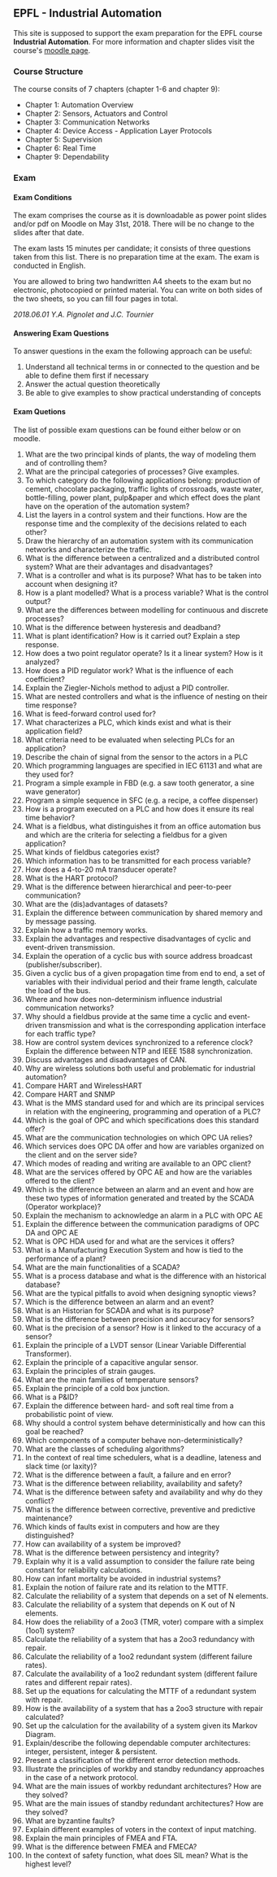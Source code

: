## EPFL - Industrial Automation

This site is supposed to support the exam preparation for the EPFL course **Industrial Automation**. 
For more information and chapter slides visit the course's [moodle page](https://moodle.epfl.ch/course/view.php?id=14114).


### Course Structure

The course consits of 7 chapters (chapter 1-6 and chapter 9):

* Chapter 1: Automation Overview
* Chapter 2: Sensors, Actuators and Control
* Chapter 3: Communication Networks 
* Chapter 4: Device Access - Application Layer Protocols
* Chapter 5: Supervision 
* Chapter 6: Real Time
* Chapter 9: Dependability


### Exam

#### Exam Conditions

The exam comprises the course as it is downloadable as power point slides and/or pdf on Moodle on May 31st, 2018. There will be no change to the slides after that date.  
 
The exam lasts 15 minutes per candidate; it consists of three questions taken from this list. There is no preparation time at the exam. The exam is conducted in English.  
 
You are allowed to bring two handwritten A4 sheets to the exam but no electronic, photocopied or printed material.  You can write on both sides of the two sheets, so you can fill four pages in total. 
 
*2018.06.01 Y.A. Pignolet and J.C. Tournier*


#### Answering Exam Questions

To answer questions in the exam the following approach can be useful:

1. Understand all technical terms in or connected to the question and be able to define them first if necessary
2. Answer the actual question theoretically
3. Be able to give examples to show practical understanding of concepts


#### Exam Quetions

The list of possible exam questions can be found either below or on moodle.

1. What are the two principal kinds of plants, the way of modeling them and of controlling them? 
2. What are the principal categories of processes? Give examples.  
3. To which category do the following applications belong: production of cement, chocolate packaging, traffic lights of crossroads, waste water, bottle-filling, power plant, pulp&paper and which effect does the plant have on the operation of the automation system?  
4. List the layers in a control system and their functions. How are the response time and the complexity of the decisions related to each other? 
5. Draw the hierarchy of an automation system with its communication networks and characterize the traffic. 
6. What is the difference between a centralized and a distributed control system? What are their advantages and disadvantages? 
7. What is a controller and what is its purpose? What has to be taken into account when designing it?
8. How is a plant modelled? What is a process variable? What is the control output?  
9. What are the differences between modelling for continuous and discrete processes?  
10. What is the difference between hysteresis and deadband?
11. What is plant identification? How is it carried out? Explain a step response.
12. How does a two point regulator operate? Is it a linear system? How is it analyzed?  
13. How does a PID regulator work? What is the influence of each coefficient?  
14. Explain the Ziegler-Nichols method to adjust a PID controller.
15. What are nested controllers and what is the influence of nesting on their time response?  
16. What is feed-forward control used for?  
17. What characterizes a PLC, which kinds exist and what is their application field? 
18. What criteria need to be evaluated when selecting PLCs for an application?
19. Describe the chain of signal from the sensor to the actors in a PLC
20. Which programming languages are specified in IEC 61131 and what are they used for?  
21. Program a simple example in FBD (e.g. a saw tooth generator, a sine wave generator)
22. Program a simple sequence in SFC (e.g. a recipe, a coffee dispenser) 
23. How is a program executed on a PLC and how does it ensure its real time behavior? 
24. What is a fieldbus, what distinguishes it from an office automation bus and which are the criteria for selecting a fieldbus for a given application?  
25. What kinds of fieldbus categories exist? 
26. Which information has to be transmitted for each process variable? 
27. How does a 4-to-20 mA transducer operate? 
28. What is the HART protocol? 
29. What is the difference between hierarchical and peer-to-peer communication?  
30. What are the (dis)advantages of datasets?
31. Explain the difference between communication by shared memory and by message passing.
32. Explain how a traffic memory works.
33. Explain the advantages and respective disadvantages of cyclic and event-driven transmission. 
34. Explain the operation of a cyclic bus with source address broadcast (publisher/subscriber).
35. Given a cyclic bus of a given propagation time from end to end, a set of variables with their individual period and their frame length, calculate the load of the bus.
36. Where and how does non-determinism influence industrial communication networks?
37. Why should a fieldbus provide at the same time a cyclic and event-driven transmission and what is the corresponding application interface for each traffic type? 
38. How are control system devices synchronized to a reference clock?  Explain the difference between NTP and IEEE 1588 synchronization. 
39. Discuss advantages and disadvantages of CAN.
40. Why are wireless solutions both useful and problematic for industrial automation?
41. Compare HART and WirelessHART 
42. Compare HART and SNMP  
43. What is the MMS standard used for and which are its principal services in relation with the engineering, programming and operation of a PLC? 
44. Which is the goal of OPC and which specifications does this standard offer? 
45. What are the communication technologies on which OPC UA relies?
46. Which services does OPC DA offer and how are variables organized on the client and on the server side?  
47. Which modes of reading and writing are available to an OPC client?  
48. What are the services offered by OPC AE and how are the variables offered to the client?  
49. Which is the difference between an alarm and an event and how are these two types of information generated and treated by the SCADA (Operator workplace)? 
50. Explain the mechanism to acknowledge an alarm in a PLC with OPC AE  
51. Explain the difference between the communication paradigms of OPC DA and OPC AE 
52. What is OPC HDA used for and what are the services it offers?
53. What is a Manufacturing Execution System and how is tied to the performance of a plant?  
54. What are the main functionalities of a SCADA? 
55. What is a process database and what is the difference with an historical database? 
56. What are the typical pitfalls to avoid when designing synoptic views? 
57. Which is the difference between an alarm and an event?
58. What is an Historian for SCADA and what is its purpose?
59. What is the difference between precision and accuracy for sensors? 
60. What is the precision of a sensor? How is it linked to the accuracy of a sensor?
61. Explain the principle of a LVDT sensor (Linear Variable Differential Transformer).
62. Explain the principle of a capacitive angular sensor.
63. Explain the principles of strain gauges.
64. What are the main families of temperature sensors? 
65. Explain the principle of a cold box junction. 
66. What is a P&ID? 
67. Explain the difference between hard- and soft real time from a probabilistic point of view.
68. Why should a control system behave deterministically and how can this goal be reached? 
69. Which components of a computer behave non-deterministically? 
70. What are the classes of scheduling algorithms?
71. In the context of real time schedulers, what is a deadline, lateness and slack time (or laxity)? 
72. What is the difference between a fault, a failure and en error?
73. What is the difference between reliability, availability and safety? 
74. What is the difference between safety and availability and why do they conflict? 
75. What is the difference between corrective, preventive and predictive maintenance?
76. Which kinds of faults exist in computers and how are they distinguished? 
77. How can availability of a system be improved? 
78. What is the difference between persistency and integrity?
79. Explain why it is a valid assumption to consider the failure rate being constant for reliability calculations. 
80. How can infant mortality be avoided in industrial systems?
81. Explain the notion of failure rate and its relation to the MTTF. 
82. Calculate the reliability of a system that depends on a set of N elements. 
83. Calculate the reliability of a system that depends on K out of N elements.
84. How does the reliability of a 2oo3 (TMR, voter) compare with a simplex (1oo1) system? 
85. Calculate the reliability of a system that has a 2oo3 redundancy with repair. 
86. Calculate the reliability of a 1oo2 redundant system (different failure rates). 
87. Calculate the availability of a 1oo2 redundant system (different failure rates and different repair rates). 
88. Set up the equations for calculating the MTTF of a redundant system with repair. 
89. How is the availability of a system that has a 2oo3 structure with repair calculated?
90. Set up the calculation for the availability of a system given its Markov Diagram.
91. Explain/describe the following dependable computer architectures: integer, persistent, integer & persistent. 
92. Present a classification of the different error detection methods.
93. Illustrate the principles of workby and standby redundancy approaches in the case of a network protocol. 
94. What are the main issues of workby redundant architectures? How are they solved? 
95. What are the main issues of standby redundant architectures? How are they solved?
96. What are byzantine faults?  
97. Explain different examples of voters in the context of input matching. 
98. Explain the main principles of FMEA and FTA.
99. What is the difference between FMEA and FMECA? 
100. In the context of safety function, what does SIL mean? What is the highest level? 
 
